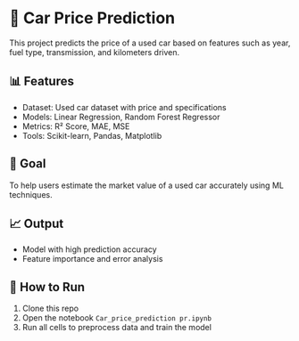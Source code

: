 # 🚗 Car Price Prediction

This project predicts the price of a used car based on features such as year, fuel type, transmission, and kilometers driven.

## 📊 Features
- Dataset: Used car dataset with price and specifications
- Models: Linear Regression, Random Forest Regressor
- Metrics: R² Score, MAE, MSE
- Tools: Scikit-learn, Pandas, Matplotlib

## 🎯 Goal
To help users estimate the market value of a used car accurately using ML techniques.

## 📈 Output
- Model with high prediction accuracy
- Feature importance and error analysis

## 🚀 How to Run
1. Clone this repo
2. Open the notebook `Car_price_prediction pr.ipynb`
3. Run all cells to preprocess data and train the model
